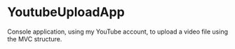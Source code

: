 # YoutubeUploadApp
Console application, using my YouTube account, to upload a video file using the MVC structure.
